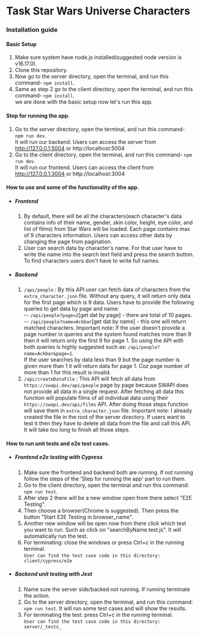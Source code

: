 # Task Star Wars Universe Characters

### Installation guide

#### Basic Setup

1.  Make sure system have node.js installed(suggested node version is v16.17.0).
2.  Clone this repository.
3.  Now go to the server directory, open the terminal, and run this command- `npm install`.
4.  Same as step 2 go to the client directory, open the terminal, and run this command- `npm install`.<br/>
    we are done with the basic setup now let's run this app.

#### Step for running the app.

1. Go to the server directory, open the terminal, and run this command- `npm run dev`. <br/>It will run our backend. Users can access the server from http://127.0.0.1:5004 or http://localhost:5004
2. Go to the client directory, open the terminal, and run this command- `npm run dev`. <br/>It will run our frontend. Users can access the client from http://127.0.0.1:3004 or http://localhost:3004

#### How to use and some of the functionality of the app.

- ##### Frontend
  1. By default, there will be all the characters(each character's data contains info of their name, gender, skin color, height, eye color, and list of films) from Star Wars will be loaded. Each page contains max of 9 characters information. Users can access other data by changing the page from pagination.
  2. User can search data by character's name. For that user have to write the name into the search text field and press the search button. To find characters users don't have to write full names.
- ##### Backend
  1. `/api/people` : By this API user can fetch data of characters from the `extra_character.json` file. Without any query, it will return only data for the first page which is 9 data. Users have to provide the following queries to get data by page and name:<br/>
  -- `/api/people?page=2`[get dat by page] - there are total of 10 pages.<br/>
  -- `/api/people?name=Ackbar`[get dat by name] - this one will return matched characters. Important note: If the user doesn't provide a page number in queries and the system found matches more than 9 then it will return only the first 9 for page 1. So using the API with both queries is highly suggested such as: `/api/people?name=Ackbar&page=1`. <br/>
  If the user searches by data less than 9 but the page number is given more than 1 it will return data for page 1. Coz page number of more than 1 for this result is invalid.<br/>
  2. `/api/createDataFile` : This API will fetch all data from `https://swapi.dev/api/people` page by page because SWAPI does not provide all data in a single request. After fetching all data this function will populate films of all individual data using their `https://swapi.dev/api/films` API. After doing those steps function will save them in `extra_character.json` file. Important note: I already created the file in the root of the server directory. If users want to test it then they have to delete all data from the file and call this API. It will take too long to finish all those steps.

#### How to run unit tests and e2e test cases.
- ##### Frontend e2e testing with Cypress
  1. Make sure the frontend and backend both are running. If not running follow the steps of the 'Step for running the app' part to run them.
  2. Go to the client directory, open the terminal and run this command: `npm run test`.
  3. After step 2 there will be a new window open from there select "E2E Testing". 
  4. Then choose a browser(Chrome is suggested). Then press the button "Start E2E Testing in browser_name".
  5. Another new window will be open now from there click which test you want to run. Such as click on "searchByName.test.js". It will automatically run the test.
  6. For terminating: close the windows or press Ctrl+c in the running terminal.
<br/>`User can find the test case code in this directory: client/cypress/e2e`
- ##### Backend unit testing with Jest
  1. Name sure the server side/backed not running. If running terminate the action.
  2. Go to the server directory, open the terminal, and run this command: `npm run test`. It will run some test cases and will show the results.
  3. For terminating the test: press Ctrl+c in the running terminal.
 <br/>`User can find the test case code in this directory: server/_tests_`
  
